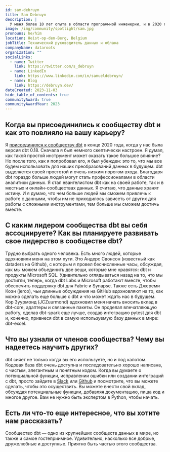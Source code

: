 ```yaml
---
id: sam-debruyn
title: Sam Debruyn
description: |
  У меня более 10 лет опыта в области программной инженерии, и в 2020 году я перешел в область инженерии данных. Сегодня я возглавляю технический уровень подразделения данных и облака в dataroots, что позволяет мне делиться знаниями и помогать нескольким командам и клиентам, оставаясь при этом вовлеченным в работу каждый день. В 2021 и 2022 годах я много работал над dbt-core и адаптерами dbt для Microsoft SQL Server, Azure SQL, Azure Synapse, а теперь также и Microsoft Fabric. Я выступал на нескольких встречах и конференциях, посвященных dbt и другим технологиям, которые меня увлекают. Деление знаниями — это то, что меня вдохновляет, поэтому в 2023 году я основал <a href="https://www.meetup.com/analytics-engineering-belgium/" rel="noopener noreferrer" target="_blank">Belgium dbt Meetup</a>. Каждая встреча достигала максимальной заполняемости с тех пор.
image: /img/community/spotlight/sam.jpg
pronouns: he/him
location: Heist-op-den-Berg, Belgium
jobTitle: Технический руководитель данных и облака
companyName: dataroots
organization: ""
socialLinks:
  - name: Twitter
    link: https://twitter.com/s_debruyn
  - name: LinkedIn
    link: https://www.linkedin.com/in/samueldebruyn/
  - name: Blog
    link: https://debruyn.dev/
dateCreated: 2023-11-03
hide_table_of_contents: true
communityAward: true
communityAwardYear: 2023
---
```


## Когда вы присоединились к сообществу dbt и как это повлияло на вашу карьеру?

Я <a href="https://www.getdbt.com/community/join-the-community/" rel="noopener noreferrer" target="_blank">присоединился к сообществу dbt</a> в конце 2020 года, когда у нас была версия dbt 0.18. Сначала я был немного скептически настроен. Я думал, как такой простой инструмент может оказать такое большое влияние? Но после того, как я попробовал его, я был убежден: это то, что мы все будем использовать для наших преобразований данных в будущем. dbt выделяется своей простотой и очень низким порогом входа. Благодаря dbt гораздо больше людей могут стать профессионалами в области аналитики данных. Я стал евангелистом dbt как на своей работе, так и в местных и онлайн-сообществах данных. Я считаю, что данные хранят истину. И я думаю, что чем больше людей мы сможем привлечь к работе с данными, чтобы им не приходилось зависеть от других для работы с сложными инструментами, тем больше мы сможем достичь вместе.

## С каким лидером сообщества dbt вы себя ассоциируете? Как вы планируете развивать свое лидерство в сообществе dbt?

Трудно выбрать одного человека. Есть много людей, которые вдохновили меня на этом пути. Это Андерс Свонсон (известный как dataders на Github), с которым я провел бесчисленные часы, обсуждая, как мы можем объединить две вещи, которые мне нравятся: dbt и продукты Microsoft SQL. Удивительно оглядываться назад на то, что мы достигли, теперь, когда dbt Labs и Microsoft работают вместе, чтобы обеспечить поддержку dbt для Fabric и Synapse. Также есть Джереми Коэн (jerco), чьи длинные обсуждения на GitHub вдохновляют на то, как можно сделать еще больше с dbt и что может ждать нас в будущем. Кор Зуурмонд (JCZuurmond) вдохновил меня начать вносить вклад в dbt-core, адаптеры и связанные пакеты. Он проделал впечатляющую работу, сделав dbt-spark еще лучше, создав интеграцию pytest для dbt и, конечно, привнеся dbt в самую используемую базу данных в мире: dbt-excel.

## Что вы узнали от членов сообщества? Чему вы надеетесь научить других?

dbt сияет не только когда вы его используете, но и под капотом. Кодовая база dbt очень доступна и последовательно хорошо написана, с чистым, элегантным и понятным кодом. Когда вы думаете о потенциальной функции, исправлении ошибки или создании интеграций с dbt, просто зайдите в <a href="https://www.getdbt.com/community/join-the-community/" rel="noopener noreferrer" target="_blank">Slack</a> или <a href="https://github.com/dbt-labs" rel="noopener noreferrer" target="_blank">Github</a> и посмотрите, что вы можете сделать, чтобы это осуществить. Вы можете внести свой вклад, обсуждая потенциальные функции, добавляя документацию, пиша код и многое другое. Вам не нужно быть экспертом в Python, чтобы начать.

## Есть ли что-то еще интересное, что вы хотите нам рассказать?

Сообщество dbt — одно из крупнейших сообществ данных в мире, но также и самое гостеприимное. Удивительно, насколько все добрые, дружелюбные и доступные. Приятно быть частью этого сообщества.